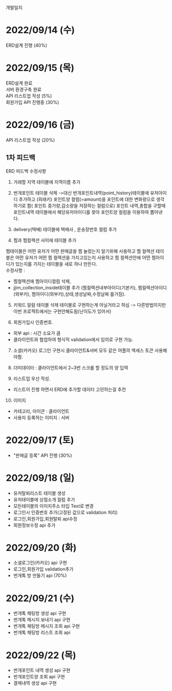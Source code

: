 
개발일지

# 2022/09/14 (수)
ERD설계 진행 (40%)

# 2022/09/15 (목)
ERD설계 완료  
서버 환경구축 완료  
API 리스트업 작성 (5%)  
회원가입 API 진행중 (30%)

# 2022/09/16 (금)
API 리스트업 작성 (20%)

## 1차 피드백
ERD 피드백 수정사항 
1. 거래할 지역 테이블에 지역이름 추가

2. 번개포인트 테이블 삭제 
->대신 번개포인트내역(point_history)테이블에 유저아이디 추가하고 (외래키)
 포인트양 컬럼(=amount)을 포인트에 대한 변화량으로 생각하기로 함( 포인트 증가량,감소량을 저장하는 컬럼으로)
포인트 내역,총합을 구할때 포인트내역 테이블에서 해당유저아이디를 찾아 포인트양 컬럼을 이용하여 뽑아낸다.

3. delivery(택배) 테이블에
택배사 , 운송장번호 컬럼 추가

4. 찜과 찜컬렉션 사이에 테이블 추가

찜테이블은 어떤 유저가 어떤 판매글을 찜 눌렀는지 알기위해 사용하고
찜 컬렉션 테이블은 어떤 유저가 어떤 찜 컬렉션을 가지고있는지 사용하고
찜 컬렉션안에 어떤 찜아이디가 있는지를 가지는 테이블을 새로 하나 만든다.  
 수정사항 :  
 - 찜컬렉션에 찜아이디컬럼 삭제,  
 - jjim_collection_inside테이블 추가 (찜컬렉션내부아이디(기본키), 찜컬렉션아이디(외부키), 찜아이디(외부키),상태,생성날짜,수정날짜 를가짐). 


5. 키워드 알람 테이블 삭제
테이블로 구현하는게 아닐거라고 하심 -> 다른방법이지만 이번 프로젝트에서는 구현안해도됨(난이도가 있어서)


6. 회원가입시 인증번호.
- 외부 api : 시간 소요가 큼
- 클라이언트와 협업하여 형식적 validation에서 임의로 구현 가능.


7. 소셜(카카오) 로그인 구현시 클라이언트&서버 모두 같은 어플의 액세스 토큰 사용해야함.


8. 더미데이터 : 클라이언트에서 2~3번 스크롤 할 정도의 양 입력


9. 리스트업 우선 작성.
- 리스트어 진행 하면서 ERD에 추가할 데이터 고민하는걸 추천


10. 이미지
- 카테고리, 아이콘 : 클라이언트
- 사용자 등록하는 이미지 : 서버


# 2022/09/17 (토)
- "판매글 등록" API 진행 (30%)

# 2022/09/18 (일)
- 유저탈퇴리스트 테이블 생성    
- 유저테이블에 상점소개 컬럼 추가    
- 모든테이블의 이미지주소 타입 Text로 변경  
- 로그인시 인증번호 추가(고정된 값으로 validation 처리)
- 로그인,회원가입,회원탈퇴 api수정 
- 회원정보수정 api 추가   


# 2022/09/20 (화)
- 소셜로그인(카카오) api 구현
- 로그인,회원가입 validation추가
- 번개톡 방 만들기 api (70%)

# 2022/09/21 (수)
- 번개톡 채팅방 생성 api 구현
- 번개톡 메시지 보내기 api 구현
- 번개톡 채팅방 메시지 조회 api 구현
- 번개톡 채팅방 리스트 조회 api 

# 2022/09/22 (목)
- 번개포인트 내역 생성 api 구현
- 번개포인트양 조회 api 구현
- 결제내역 생성 api 구현
